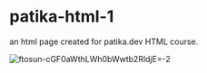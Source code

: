 # patika-html-1
an html page created for patika.dev HTML course. 

![ftosun-cGF0aWthLWh0bWwtb2RldjE=-2](https://user-images.githubusercontent.com/51463702/140394274-8fb6a92a-c0bf-4fe7-af63-9987fc38f83a.jpg)

